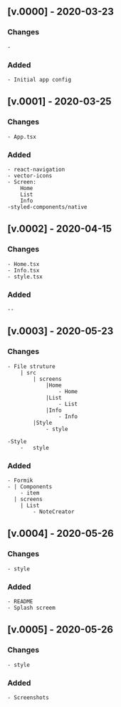 ## [v.0000] - 2020-03-23

### Changes

    - 

### Added

    - Initial app config



## [v.0001] - 2020-03-25

### Changes

    - App.tsx

### Added

    - react-navigation
    - vector-icons
    - Screen:
        Home
        List
        Info
    -styled-components/native
## [v.0002] - 2020-04-15

### Changes

    - Home.tsx
    - Info.tsx
    - style.tsx 

### Added

    --
## [v.0003] - 2020-05-23

### Changes

    - File struture 
        | src 
            | screens
                |Home 
                    - Home
                |List
                    - List  
                |Info
                    - Info  
            |Style
                - style 

    -Style 
        -   style
### Added

    - Formik
    - | Components 
        - item
      | screens
        | List
            - NoteCreator


## [v.0004] - 2020-05-26

### Changes
    
    - style
    
### Added
    - README
    - Splash screem
    

## [v.0005] - 2020-05-26

### Changes
    
    - style

### Added
    - Screenshots 





